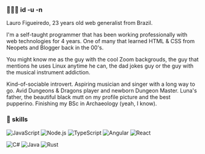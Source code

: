 ### 👨🏻‍💻 id -u -n
Lauro Figueiredo, 23 years old web generalist from Brazil.

I'm a self-taught programmer that has been working professionally with web technologies for 4 years. One of many that learned HTML & CSS from Neopets and Blogger back in the 00's.

You might know me as the guy with the cool Zoom backgrouds, the guy that mentions he uses Linux anytime he can, the dad jokes guy or the guy with the musical instrument addiction.

Kind-of-sociable introvert. Aspiring musician and singer with a long way to go. Avid Dungeons & Dragons player and newborn Dungeon Master. Luna's father, the beautiful black mutt on my profile picture and the best pupperino. Finishing my BSc in Archaeology (yeah, I know).

### 🚀 skills
![JavaScript](https://img.shields.io/badge/JavaScript-f0db4f?style=for-the-badge&logo=javascript&logoColor=black)
![Node.js](https://img.shields.io/badge/Node.js-333333?style=for-the-badge&logo=node.js&logoColor=77B162)
![TypeScript](https://img.shields.io/badge/TypeScript-007ACC?style=for-the-badge&logo=typescript&logoColor=white)
![Angular](https://img.shields.io/badge/Angular-DE0031?style=for-the-badge&logo=angular&logoColor=white)
![React](https://img.shields.io/badge/React-282C34?style=for-the-badge&logo=react&logoColor=61DAFB)

![C#](https://img.shields.io/badge/C%23-9668D4?style=for-the-badge&logo=csharp&logoColor=white)
![Java](https://img.shields.io/badge/Java-EF2A2A?style=for-the-badge&logo=java&logoColor=white)
![Rust](https://img.shields.io/badge/Rust-000000?style=for-the-badge&logo=rust&logoColor=white)
